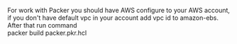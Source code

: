 
For work with Packer you should have AWS configure to your AWS account, 
if you don't have default vpc in your account add vpc id to amazon-ebs. 
After that run command  
    packer build packer.pkr.hcl

